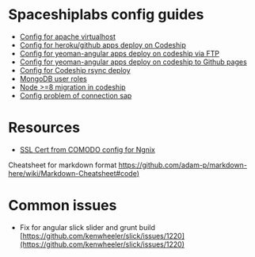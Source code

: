 # Spaceshiplabs config guides


* [Config for apache virtualhost](./apache-virtualhost-config.md)
* [Config for heroku/github apps deploy on Codeship](./codeship-heroku.md)
* [Config for yeoman-angular apps deploy on codeship via FTP](./yeoman-codeship-ftp.md)
* [Config for yeoman-angular apps deploy on codeship to Github pages](./yeoman-codeship-gh-pages-guide.md)
* [Config for Codeship rsync deploy](./rsync-codeship-deploy.md)
* [MongoDB user roles](./MongoDB.md)
* [Node >=8 migration in codeship](./node8-codeship.md)
* [Config problem of connection sap](./sap-conexion.md)


# Resources

* [SSL Cert from COMODO config for Ngnix](https://www.namecheap.com/support/knowledgebase/article.aspx/9419//installing-a-certificate-on-nginx)

Cheatsheet for markdown format [https://github.com/adam-p/markdown-here/wiki/Markdown-Cheatsheet#code) ](https://github.com/adam-p/markdown-here/wiki/Markdown-Cheatsheet#code) 


# Common issues

* Fix for angular slick slider and grunt build [https://github.com/kenwheeler/slick/issues/1220](https://github.com/kenwheeler/slick/issues/1220)
